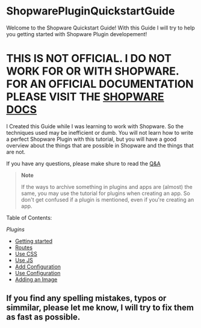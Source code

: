 # ShopwarePluginQuickstartGuide

Welcome to the Shopware Quickstart Guide! With this Guide I will try to help you getting started with Shopware Plugin developement!

# **THIS IS NOT OFFICIAL. I DO NOT WORK FOR OR WITH SHOPWARE. FOR AN OFFICIAL DOCUMENTATION PLEASE VISIT THE [SHOPWARE DOCS](https://docs.shopware.com/en)**

I Created this Guide while I was learning to work with Shopware. So the techniques used may be inefficient or dumb. You will not learn how to write a perfect Shopware Plugin with this tutorial, but you will have a good overview about the things that are possible in Shopware and the things that are not.

If you have any questions, please make shure to read the [Q&A](https://github.com/kollhdxdlp/ShopwarePluginQuickstartGuide/blob/main/Q%26A.md)

>__Note__
>
> If the ways to archive something in plugins and apps are (almost) the same, you may use the tutorial for plugins when creating an app. So don't get confused if a plugin is mentioned, even if you're creating an app.

Table of Contents:

*Plugins*
- [Getting started](https://github.com/kollhdxdlp/ShopwarePluginQuickstartGuide/blob/main/GettingStarted.md)
- [Routes](https://github.com/kollhdxdlp/ShopwarePluginQuickstartGuide/blob/main/Routes.md)
- [Use CSS](https://github.com/kollhdxdlp/ShopwarePluginQuickstartGuide/blob/main/embeddingCSS.md)
- [Use JS](https://github.com/kollhdxdlp/ShopwarePluginQuickstartGuide/blob/main/embeddingJS.md)
- [Add Configuration](https://github.com/kollhdxdlp/ShopwarePluginQuickstartGuide/blob/main/AddConfiguration.md)
- [Use Configuration](https://github.com/kollhdxdlp/ShopwarePluginQuickstartGuide/blob/main/UseConfiguration.md)
- [Adding an Image](https://github.com/kollhdxdlp/ShopwarePluginQuickstartGuide/blob/main/addingImage.md)

## If you find any spelling mistakes, typos or simmilar, please let me know, I will try to fix them as fast as possible.

